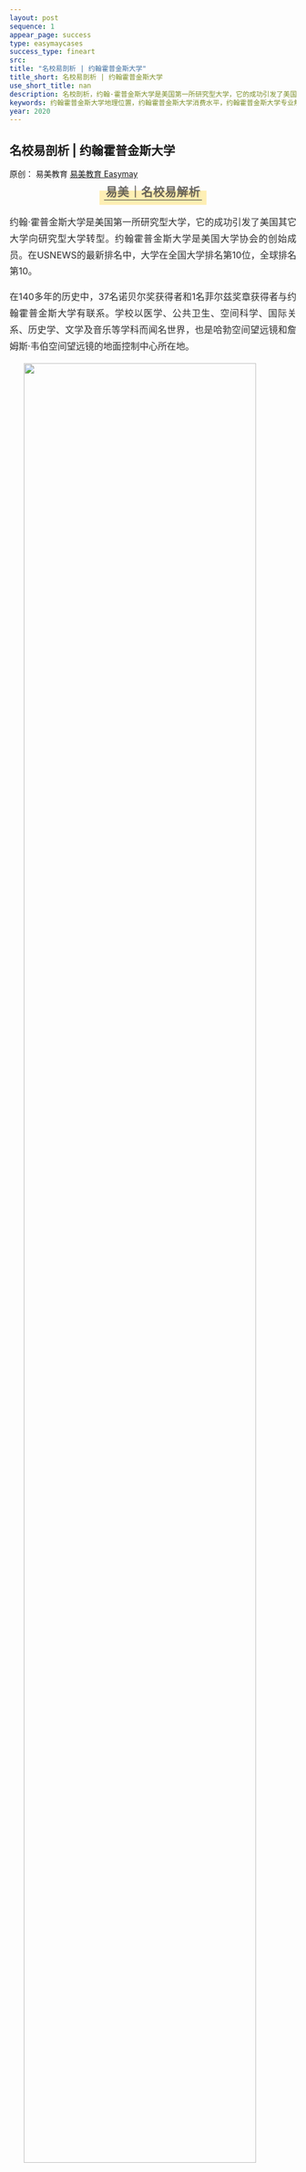 ```yaml
--- 
layout: post 
sequence: 1
appear_page: success 
type: easymaycases
success_type: fineart
src: 
title: "名校易剖析 | 约翰霍普金斯大学" 
title_short: 名校易剖析 | 约翰霍普金斯大学
use_short_title: nan 
description: 名校剖析，约翰·霍普金斯大学是美国第一所研究型大学，它的成功引发了美国其它大学向研究型大学转型。约翰霍普金斯大学是美国大学协会的创始成员。约翰霍普金斯大学地理位置，约翰霍普金斯大学消费水平，约翰霍普金斯大学专业解析，约翰霍普金斯大学，约翰霍普金斯大学课程，约翰霍普金斯大学录取率，JHU。
keywords: 约翰霍普金斯大学地理位置，约翰霍普金斯大学消费水平，约翰霍普金斯大学专业解析，约翰霍普金斯大学，约翰霍普金斯大学课程，约翰霍普金斯大学录取率，JHU，John Hopkins University，名校，留学，美国留学，研究生申请，本科申请，美国研究生申请
year: 2020 
---
```


<body id="activity-detail" class="zh_CN mm_appmsg  appmsg_skin_default appmsg_style_default ">

<div id="js_article" class="rich_media">
    <div id="js_top_ad_area" class="top_banner"></div>
        <div class="rich_media_inner">
            <div id="page-content" class="rich_media_area_primary">
                <div class="rich_media_area_primary_inner">
                    <div id="img-content">
<!--Start 这里 <h2> Tag之间更换案例标题-->
<h2 class="rich_media_title" id="activity-name">
名校易剖析 | 约翰霍普金斯大学
</h2>
<!--End-->

<div id="meta_content" class="rich_media_meta_list">
    <span id="copyright_logo" class="rich_media_meta rich_media_meta_text meta_tag_text">原创：</span>
    <span class="rich_media_meta rich_media_meta_text">易美教育</span>
    <span class="rich_media_meta rich_media_meta_nickname" id="profileBt">
    <a href="https://easymayus.com/index.html" >易美教育 Easymay </a>

<div class="rich_media_content " id="js_content">
    <div class="RichContent-inner">
    <span class="RichText ztext CopyrightRichText-richText" itemprop="text">

<img data-ratio="0.2981481" data-w="1080" data-src="https://easymayusweb2.oss-ap-northeast-1.aliyuncs.com/article_pics/037-1.webp/easymay_jpg" style="vertical-align: middle;max-width: 100%;box-sizing: border-box;" data-type="jpeg"  />

<p></p>
<section style="text-align: center;margin: 20px 0% 10px;box-sizing: border-box;" >
<section style="display: inline-block;min-width: 10%;max-width: 100%;vertical-align: top;padding: 0px 8px 8px;background-color: rgba(255, 205, 10, 0.3);box-sizing: border-box;">
<section style="margin: -10px 0% 0px;box-sizing: border-box;" >
<section style="padding: 3px;display: inline-block;border-bottom: 1px solid rgb(62, 62, 62);line-height: 1;letter-spacing: 0.8px;font-size: 20px;color: rgba(62, 62, 62, 0.79);text-shadow: rgba(213, 182, 123, 0.24) 2px 2px;box-sizing: border-box;">
<p style="margin: 0px;padding: 0px;box-sizing: border-box;"><strong style="box-sizing: border-box;">易美｜名校易解析</strong></p>
</section></section></section></section>
<p></p>
<div style="text-align: justify;font-size: 16px;color: rgb(46, 46, 46);line-height: 1.8;box-sizing: border-box;">
<!--start 这里开始编写名校 brief introduction-->
<p>约翰·霍普金斯大学是美国第一所研究型大学，它的成功引发了美国其它大学向研究型大学转型。约翰霍普金斯大学是美国大学协会的创始成员。在USNEWS的最新排名中，大学在全国大学排名第10位，全球排名第10。</p>
<p></p>
<p>在140多年的历史中，37名诺贝尔奖获得者和1名菲尔兹奖章获得者与约翰霍普金斯大学有联系。学校以医学、公共卫生、空间科学、国际关系、历史学、文学及音乐等学科而闻名世界，也是哈勃空间望远镜和詹姆斯·韦伯空间望远镜的地面控制中心所在地。</p>
<p></p>
<!--END-->
</div>

<!--start 这里更换名校图片地址-->
<img style="display: block;margin-left: auto;margin-right: auto;width: 90%;" src="https://mmbiz.qpic.cn/mmbiz_jpg/p5eb0v2urX5bFb6JOaTsuWial5ec5QPbn0BIKIBFjmtqLJGJiatFaibGxfSQUXN8iaMB8Q3hgLM17jxGqS8xYM6pXw/640?wx_fmt=jpeg&wxfrom=5&wx_lazy=1&wx_co=1"/>
<!--END-->

<p></p>


<section style="text-align: center;margin: 20px 0% 10px;box-sizing: border-box;" >
    <section style="display: inline-block;min-width: 10%;max-width: 100%;vertical-align: top;padding: 0px 8px 8px;background-color: rgba(255, 205, 10, 0.3);box-sizing: border-box;">
        <section style="margin: -10px 0% 0px;box-sizing: border-box;" >
            <section style="padding: 3px;display: inline-block;border-bottom: 1px solid rgb(62, 62, 62);line-height: 1;letter-spacing: 0.8px;font-size: 20px;color: rgba(62, 62, 62, 0.79);text-shadow: rgba(213, 182, 123, 0.24) 2px 2px;box-sizing: border-box;">
<!--start 这里更改地理位置 section title--><p style="margin: 0px;padding: 0px;box-sizing: border-box;"><strong style="box-sizing: border-box;">学术小镇 环境优美</strong></p>
</section></section></section></section>

<section class="" style="box-sizing: border-box;" >
<section class="" style="margin: 20px 0% 10px;box-sizing: border-box;">
<section class="" style="display: inline-block;width: 100%;vertical-align: top;border-style: solid;border-width: 1px;border-radius: 0px;border-color: rgb(62, 62, 62);padding: 10px 10px 0px;box-sizing: border-box;">
<section class="" style="box-sizing: border-box;" >
<section class="" style="margin: 10px 0% 10px;transform: translate3d(1px, 0px, 0px);-webkit-transform: translate3d(1px, 0px, 0px);-moz-transform: translate3d(1px, 0px, 0px);-o-transform: translate3d(1px, 0px, 0px);box-sizing: border-box;">
<section class="" style="display: inline-block;vertical-align: top;width: 0px;border-width: 5px;border-style: solid;border-color: transparent rgb(126, 126, 126) rgb(126, 126, 126) transparent;box-sizing: border-box;">
</section>
<!--start 这里开始编写名校地理位置介绍 Section-->
<div style="text-align: justify;font-size: 16px;color: rgb(46, 46, 46);line-height: 1.8;box-sizing: border-box;">
<p><span style="color: rgba(196, 161, 65, 0.95);box-sizing: border-box;">❒&nbsp;</span> JHU由分布在马里兰州巴尔的摩的几个校区组成，分别为霍姆伍德校区（教育学院，艺术与科学学院，工程学院），东巴尔的摩（护理学院，医学院，公共卫生学院），巴尔的摩市中心（音乐学院，商学院），华盛顿特区（高级国际研究学院）和马里兰州劳雷尔（应用物理实验室）。</p>
<p></p>
<p><span style="color: rgba(196, 161, 65, 0.95);box-sizing: border-box;">❒&nbsp;</span> 霍姆伍德校区是大学最古老的校区。校园位于巴尔的摩市的北部，地处集小镇魅力与大都市活力于一身的查尔斯区。从该地坐火车去华盛顿特区只需1小时，去纽约不到3小时，步行可达附近众多名胜古迹。</p>
<p></p>
<p><span style="color: rgba(196, 161, 65, 0.95);box-sizing: border-box;">❒&nbsp;</span> 整个校园占地面积140英亩，四处古树环抱，绿草如茵。校内建筑以19世纪典型学院派风格的红砖建筑为主。校园里四通八达的小路把各幢大楼连成一片，宁静安谧，人文气息浓郁，素有巴尔的摩“精神首府”的雅称。</p>
<p></p>
<p><span style="color: rgba(196, 161, 65, 0.95);box-sizing: border-box;">❒&nbsp;</span> 一年级和二年级本科生通常需要住校。新生住宿以新生四人为中心。大多数大三学生和研究生搬进附近的公寓或排屋。所有的公寓都位于查尔斯村，距离Homewood校区仅一个街区。45%的学生住在校外，55％的学生住在校园里。</p>
</div>
<!--END-->
</section></section></section></section></section>

<p></p>

<section style="text-align: center;margin: 20px 0% 10px;box-sizing: border-box;" >
    <section style="display: inline-block;min-width: 10%;max-width: 100%;vertical-align: top;padding: 0px 8px 8px;background-color: rgba(255, 205, 10, 0.3);box-sizing: border-box;">
        <section style="margin: -10px 0% 0px;box-sizing: border-box;" >
            <section style="padding: 3px;display: inline-block;border-bottom: 1px solid rgb(62, 62, 62);line-height: 1;letter-spacing: 0.8px;font-size: 20px;color: rgba(62, 62, 62, 0.79);text-shadow: rgba(213, 182, 123, 0.24) 2px 2px;box-sizing: border-box;">
    <!--start 这里开始更改名校费用 Section Title--><p style="margin: 0px;padding: 0px;box-sizing: border-box;"><strong style="box-sizing: border-box;">适中的消费水平</strong></p>
</section></section></section></section>

<section class="" style="box-sizing: border-box;" >
<section class="" style="margin: 20px 0% 10px;box-sizing: border-box;">
<section class="" style="display: inline-block;width: 100%;vertical-align: top;border-style: solid;border-width: 1px;border-radius: 0px;border-color: rgb(62, 62, 62);padding: 10px 10px 0px;box-sizing: border-box;">
<section class="" style="box-sizing: border-box;" >
<section class="" style="margin: 10px 0% 10px;transform: translate3d(1px, 0px, 0px);-webkit-transform: translate3d(1px, 0px, 0px);-moz-transform: translate3d(1px, 0px, 0px);-o-transform: translate3d(1px, 0px, 0px);box-sizing: border-box;">
<section class="" style="display: inline-block;vertical-align: top;width: 0px;border-width: 5px;border-style: solid;border-color: transparent rgb(126, 126, 126) rgb(126, 126, 126) transparent;box-sizing: border-box;">
</section>
<div style="text-align: justify;font-size: 16px;color: rgb(46, 46, 46);line-height: 1.8;box-sizing: border-box;">
<!--start 这里开始编写名校费用介绍 Section-->
<p><span style="color: rgba(196, 161, 65, 0.95);box-sizing: border-box;">❒&nbsp;</span> 据美国新闻数据显示，约翰霍普金斯大学比许多私立大学贵，2017-2018学年的学费和费用为52,170美元。食宿费为15,410美元。然而，该大学满足了申请人100％的经济需求。</p>
<p><span style="color: rgba(196, 161, 65, 0.95);box-sizing: border-box;">❒&nbsp;</span> 约翰霍普金斯大学提供奖学金包括Hodson Trust奖学金，该奖学金授予那些在学业和个人方面都表现出色的新生; Charles R. Westgate工程奖学金等。</p>
</div>
<!--END-->
</section></section></section></section></section>
<p></p>

<section style="text-align: center;margin: 20px 0% 10px;box-sizing: border-box;" >
    <section style="display: inline-block;min-width: 10%;max-width: 100%;vertical-align: top;padding: 0px 8px 8px;background-color: rgba(255, 205, 10, 0.3);box-sizing: border-box;">
        <section style="margin: -10px 0% 0px;box-sizing: border-box;" >
            <section style="padding: 3px;display: inline-block;border-bottom: 1px solid rgb(62, 62, 62);line-height: 1;letter-spacing: 0.8px;font-size: 20px;color: rgba(62, 62, 62, 0.79);text-shadow: rgba(213, 182, 123, 0.24) 2px 2px;box-sizing: border-box;">
    <!--start 这里开始更改名校热门专业 Section Title--><p style="margin: 0px;padding: 0px;box-sizing: border-box;"><strong style="box-sizing: border-box;">热门专业</strong></p>
</section></section></section></section>

<section class="" style="box-sizing: border-box;" >
<section class="" style="margin: 20px 0% 10px;box-sizing: border-box;">
<section class="" style="display: inline-block;width: 100%;vertical-align: top;border-style: solid;border-width: 1px;border-radius: 0px;border-color: rgb(62, 62, 62);padding: 10px 10px 0px;box-sizing: border-box;">
<section class="" style="box-sizing: border-box;" >
<section class="" style="margin: 10px 0% 10px;transform: translate3d(1px, 0px, 0px);-webkit-transform: translate3d(1px, 0px, 0px);-moz-transform: translate3d(1px, 0px, 0px);-o-transform: translate3d(1px, 0px, 0px);box-sizing: border-box;">
<section class="" style="display: inline-block;vertical-align: top;width: 0px;border-width: 5px;border-style: solid;border-color: transparent rgb(126, 126, 126) rgb(126, 126, 126) transparent;box-sizing: border-box;">
</section>
<div style="text-align: justify;font-size: 16px;color: rgb(46, 46, 46);line-height: 1.8;box-sizing: border-box;">
<!--start 这里开始编写名校热门专业介绍 Section-->
<p style="text-align: center"><span style="color: rgba(196, 161, 65, 0.95);box-sizing: border-box;">❒&nbsp;</span><b>Public Health 公共卫生</b></p>
<p></p>
<p>公共卫生硕士课程目的是使学生成为领先的公共卫生专业人员，能够通过多学科，循证方法解决当前的全球健康问题。</p>
<p></p>
<p>在该计划期间，学生与在世界各地以教学，实践和正在进行的研究而闻名的公共卫生教员进行互动。在这种多样化和协作的学习环境中，学生可以从课程中学到很多东西。</p>
<p></p>
<p><b>课程时长：</b></p>
<p>课程全日制课程为期11个月，五个8周的学期允许学生在这段时间内完成80学分，并迅速获得MPH学位。大多数课程都在东巴尔的摩校区内完成。</p>
<p></p>
<p><b>课程设置：</b></p>
<p>可以选择12种concentration中的一种，如：</p>
<p>老龄化与公共卫生</p>
<p>儿童和青少年健康</p>
<p>食物，营养和健康</p>
<p>食品系统与公共卫生</p>
<p>全球环境可持续性与健康</p>
<p>危机与人道主义援助中的健康</p>
<p>健康领导与管理</p>
<p></p>
<p><b>申请要求：</b></p>
<p>具体请咨询易美君</p>
<p></p>
<p style="text-align: center"><span style="color: rgba(196, 161, 65, 0.95);box-sizing: border-box;">❒&nbsp;</span><b>Biomedical Engineering 生物工程</b></p>
<p></p>
<p><b>B.S. in Biomedical Engineering</b></p>
<p></p>
<p>约翰霍普金斯大学的生物医学工程本科课程被广泛认为是世界上最好的项目之一。研究 计算生物学，生物信息学和成像科学; 传感器，微系统和仪器; 和细胞和组织工程和生物材料。他们还直接与医学院的临床医生合作，为当今最紧迫的医疗挑战提供解决方案。</p>
<p></p>
<p><b>M.S. in Biomedical Engineering</b></p>
<p></p>
<p>硕士学位课程帮助学生获得传统工程学科的理论指导，接触专业的生物医学工程专题，并有机会参与监督研究项目。</p>
<p></p>
<p><b>申请要求：</b></p>
<p>大学成绩单，托福成绩，GRE，推荐信，个人陈述，简历</p>
<p></p>
<p><b>课程设置：</b></p>
<p>除了通常需要两年时间才能完成的论文课程外，学生还可以选择通过以下重点领域之一在一年内完成MSE学位：</p>
<p>生物医学数据科学</p>
<p>生物医学成像和仪器</p>
<p>计算医学</p>
<p>基因组学和系统生物学</p>
<p>神经工程</p>
<p>再生与免疫工程</p>
<p></p>
<p><b>Dual BS/MSE degree program</b></p>
<p></p>
<p>JHU还提供本硕连读的program，双BS / MSE学位课程能够让学生第四年结束时完成这两个学位，并有机会在可选的第五年期间寻求额外的研究论文。这个加速的时间表旨在最大限度地提高学生的培训潜力，使我们的毕业生在工业职业或进入医学院和博士课程中更具竞争力。</p>
<p></p>
<p><b>资格和申请：</b></p>
<p>未来和现在的本科学生都可以申请双BS / MSE学位课程。</p>
<p></p>
<p><b>申请要求（本科）</b></p>
<p>1. 入读24科或以上的科学和/或数学AP学分</p>
<p>2. GPA：3.3或更高</p>
<p>3. 目前对该计划感兴趣的BME本科生如果在第三年的4月份保持GPA为3.3或更高，并且有望在四年内完成两个学位的要求，则可以保证入学。</p>
<p></p>
<p style="text-align: center"><span style="color: rgba(196, 161, 65, 0.95);box-sizing: border-box;">❒&nbsp;</span><b>Master of Arts in International Economics and Finance</b></p>
<p></p>
<p><b>学院介绍：</b></p>
<p>JHU的国际研究学院（SAIS）连年被《外交政策》杂志评为全美排名第一的国际关系研究生院，与哈佛大学肯尼迪政府学院齐名。六十多年来，学校培养的学生总数已达 16000 名，其中大使超过140名，服务于全世界130多个国家和地区，影响力震慑全球。</p>
<p></p>
<p><b>专业介绍：</b></p>
<p>MIEF学位被认可为STEM专业，帮助学生了解先进的经济理论，掌握专业的数量经济学和计量经济学技能，并评估广泛的国际经济和金融方案。</p>
<p></p>
<p><b>课程时长：</b></p>
<p>为期11个月，Full-time。全日制。</p>
<p></p>
<p><b>就业前景：</b></p>
<p>可以在公营、私营、非盈利组织、政府等地方工作，优秀的毕业生进入了花旗银行、四大、国有银行、联合国等组织工作。</p>
<p></p>
<p style="text-align: center"><span style="color: rgba(196, 161, 65, 0.95);box-sizing: border-box;">❒&nbsp;</span><b>Master's of Science in Finance</b></p>
<p></p>
<p>MSF计划培养管理人员和专家，以实现良好的公司治理实践。 JHU拥有金融领域的世界级教师和经验丰富的从业者。</p>
<p></p>
<p><b>课程特点：</b></p>
<p>金融课程的一个重要部分专门用于CFA协会的候选知识体系，让学生参加CFA考试。同时，在公司财务和估值，公司治理，证券分析和投资方面具有强大的理论和实践基础。</p>
<p></p>
<p><b>就业前景：</b></p>
<p>课程的职业发展团队帮助学生建立专业技能和能力。毕业生在以下雇主中获得财务和会计，综合管理，运营和物流职位：</p>
<p>美国银行/美林证券</p>
<p>中国银行</p>
<p>花旗银行</p>
<p>中信证券</p>
<p>德勤</p>
<p>新加坡开发银行（DBS）</p>
<p>Discover Financial ServicesIBM</p>
<p>摩根大通</p>
<p>PNC金融服务</p>
<p>Prudential</p>
<p>世界银行</p>
<p></p>
<p><b>课程时间：</b></p>
<p>36学分，1年（全日制）/ 2年（兼读制）</p>
<p></p>
<p style="text-align: center"><span style="color: rgba(196, 161, 65, 0.95);box-sizing: border-box;">❒&nbsp;</span><b>M.S. in Information System</b></p>
<p></p>
<p>信息系统硕士学位是STEM专业。旨在利用信息技术改善决策制定并提高组织效率，获得战略优势。</p>
<p></p>
<p><b>课程特色：</b></p>
<p>为学生提供在业务，技术和人力元素的交互区域的沉浸式学习体验。利用信息技术改进决策，提高企业或组织效率。管理复杂的信息系统及业务。</p>
<p></p>
<p><b>就业前景：</b></p>
<p>根据美国劳动统计局的数据，美国境内计算机和信息系统管理人员的需求预计到2022年将增长15％。JHU的MSIS的毕业生已经在为私营工业和信息技术方面提供咨询或工作 包括：亚马逊网络服务、普华永道（PwC）、IBM、微软、美国教育部、美国国务院等</p>
<p></p>
<p><b>课程设置：</b></p>
<p>这个36学分的课程包括以下课程。 课程顺序和特定选修课的可用性可能会有所不同。</p>
<p></p>
<p><b>申请要求：</b></p>
<p>截止日期 1月，具体请咨询易美君</p>
</div>
<!--END-->
</section></section></section></section></section>
<p></p>

<section style="text-align: center;margin: 20px 0% 10px;box-sizing: border-box;" >
    <section style="display: inline-block;min-width: 10%;max-width: 100%;vertical-align: top;padding: 0px 8px 8px;background-color: rgba(255, 205, 10, 0.3);box-sizing: border-box;">
        <section style="margin: -10px 0% 0px;box-sizing: border-box;" >
            <section style="padding: 3px;display: inline-block;border-bottom: 1px solid rgb(62, 62, 62);line-height: 1;letter-spacing: 0.8px;font-size: 20px;color: rgba(62, 62, 62, 0.79);text-shadow: rgba(213, 182, 123, 0.24) 2px 2px;box-sizing: border-box;">
    <!--start 这里开始更改名校费用 Section Title--><p style="margin: 0px;padding: 0px;box-sizing: border-box;"><strong style="box-sizing: border-box;">往年录取率</strong></p>
</section></section></section></section>

<section class="" style="box-sizing: border-box;" >
<section class="" style="margin: 20px 0% 10px;box-sizing: border-box;">
<section class="" style="display: inline-block;width: 100%;vertical-align: top;border-style: solid;border-width: 1px;border-radius: 0px;border-color: rgb(62, 62, 62);padding: 10px 10px 0px;box-sizing: border-box;">
<section class="" style="box-sizing: border-box;" >
<section class="" style="margin: 10px 0% 10px;transform: translate3d(1px, 0px, 0px);-webkit-transform: translate3d(1px, 0px, 0px);-moz-transform: translate3d(1px, 0px, 0px);-o-transform: translate3d(1px, 0px, 0px);box-sizing: border-box;">
<section class="" style="display: inline-block;vertical-align: top;width: 0px;border-width: 5px;border-style: solid;border-color: transparent rgb(126, 126, 126) rgb(126, 126, 126) transparent;box-sizing: border-box;">
</section>
<div style="text-align: justify;font-size: 16px;color: rgb(46, 46, 46);line-height: 1.8;box-sizing: border-box;">
<!--start 这里开始编写名校费用介绍 Section-->
<p>该大学的本科课程具有高度选择性：2018年，招生办公室接受了其27,091名RD申请者中的8.4％,SAT综合成绩范围为1440-1560, 入学新生的平均GPA为3.88。随着时间的推移，JHU的申请量稳步上升。ED申请者是JHU的优先考虑，因为他们希望JHU是申请者的首选。</p>
</div>
<!--END-->
</section></section></section></section></section>

<p></p>
<hr>

<!--整篇推文End这里，以下的不用改动-->
<p></p>
<p></p>
<div style="text-align: center;font-size:16px;">
<p><b>关于录取要求，专业不同，</b></p>
<p ></p>
<p><b>录取要求跟截止日期就会有所不同，</b></p>
<p></p>
<p><b>想要了解的同学请点击易美君进行免费咨询。</b></p>
<p></p>
</div>

<img data-ratio="0.2231481" data-w="1080" data-src="https://easymayusweb2.oss-ap-northeast-1.aliyuncs.com/article_pics/%E6%98%93%E7%BE%8E%E5%90%9B%E5%BE%AE%E4%BF%A1.webp.jpg" style="vertical-align: middle;max-width: 100%;box-sizing: border-box;" data-type="jpeg"  />

<p></p>
<p></p>
<section style="margin: 0px 0%;text-align: center;box-sizing: border-box;" >
<section style="display: inline-block;vertical-align: top;box-sizing: border-box;">
<section style="background-color: rgb(213, 182, 123);color: rgb(255, 255, 255);font-size: 20px;padding-left: 5px;padding-right: 5px;margin-bottom: 4px;box-sizing: border-box;">
<strong style="box-sizing: border-box;">2019年易美招生官线下巡回讲座</strong>
</section>
<section style="border-top: 2px dotted rgb(105, 115, 117);width: 100%;box-sizing: border-box;line-height: 0;">
<section style="line-height: 0;width: 0px;"><svg viewbox="0 0 1 1" style="vertical-align:top;"></svg>
</section></section></section></section>
<section style="margin: 10px 0%;text-align: center;box-sizing: border-box;" >
<section style="display: inline-block;width: 100%;vertical-align: middle;background-color: rgba(213, 182, 123, 0.34);padding: 5px;height: auto;align-self: center;border-width: 0px;box-sizing: border-box;">
<section style="box-sizing: border-box;" >
<section style="display: inline-block;width: 100%;vertical-align: top;padding: 5px;border-style: dashed;border-width: 2px;border-radius: 0px;border-color: rgba(213, 182, 123, 0.34);background-color: rgba(212, 182, 123, 0.34);box-sizing: border-box;">
<section style="box-sizing: border-box;" >
<section style="display: inline-block;width: 100%;vertical-align: top;background-color: rgba(213, 182, 123, 0.34);padding: 10px;box-sizing: border-box;">
<section style="text-align: justify;font-size: 16px;color: rgb(46, 46, 46);line-height: 1.8;box-sizing: border-box;">
<p style="white-space: normal;margin: 0px;padding: 0px;box-sizing: border-box;">2018年与2019年，易美教育已成功举办了数十场线上招生官讲座活动，受到广大学生和家长的一致好评，令名校申请者受益良多。</p><p style="white-space: normal;margin: 0px;padding: 0px;box-sizing: border-box;"><br style="box-sizing: border-box;"  /></p>
<p style="white-space: normal;margin: 0px;padding: 0px;box-sizing: border-box;"><strong style="box-sizing: border-box;">2019年9月-10月，易美教育为了满足学生对于申请经验分享和行业专家指导的迫切需求，携手藤校招生官走进十二所高校，举办了为期一个月的“易讲坛”线下巡回讲座，同学们的反馈非常热烈，感谢易美带来如此精彩的讲座以及招生官和易美顾问毫无保留的经验分享。</strong></p>
</section></section></section></section></section></section></section>

<div style="display: block; margin-left: auto; margin-right: auto; width: 50%;">
<img data-ratio="0.5657895" data-w="380" data-src="https://easymayusweb2.oss-ap-northeast-1.aliyuncs.com/article_pics/%E6%98%93%E7%BE%8E%E6%95%99%E8%82%B2-%E7%BA%BF%E4%B8%8B%E8%AE%B2%E5%BA%A7.gif" style="text-align: middle; margin: 0px;" data-type="gif"/>
</div>

<p></p>
<p></p>
<section style="text-align: left;padding: 0px;font-size: 16px;line-height: 2;box-sizing: border-box;">
<p style="text-align: center;margin: 0px;padding: 0px;box-sizing: border-box;"><strong style="box-sizing: border-box;">扫描下方二维码,获取最新名校资讯</strong></p>
</section>
<p></p>
<p></p>
<section style="box-sizing: border-box;"><p style="white-space: normal;margin: 0px;padding: 0px;box-sizing: border-box;"><br style="box-sizing: border-box;"  /></p>
</section>
<section style="text-align: center;margin-top: 10px;margin-bottom: 10px;box-sizing: border-box;" >
<section style="max-width: 100%;vertical-align: middle;display: inline-block;line-height: 0;box-sizing: border-box;">
<img data-ratio="0.2648148" data-w="1080" data-src="https://easymayusweb2.oss-ap-northeast-1.aliyuncs.com/article_pics/%E6%89%AB%E7%A0%81.webp/easymay_jpg" style="vertical-align: middle;max-width: 100%;box-sizing: border-box;" data-type="png"  />
</section></section>

<p></p>
<a href="https://easymayus.com/articles/cases_6.html"><img data-ratio="0.2731481" data-w="1080" data-src="https://easymayusweb2.oss-ap-northeast-1.aliyuncs.com/article_pics/%E6%98%93%E7%BE%8E%E5%A4%A7%E4%BA%8B%E8%AE%B01.webp.jpg" style="vertical-align: middle;max-width: 100%;box-sizing: border-box;margin: 0px;" data-type="jpeg"/></a>
<p></p>
<a href="https://easymayus.com/articles/cases_2.html"><img data-ratio="0.2731481" data-w="1080" data-src="https://easymayusweb2.oss-ap-northeast-1.aliyuncs.com/article_pics/%E6%98%93%E7%BE%8E%E5%A4%A7%E4%BA%8B%E8%AE%B02.webp.jpg" style="vertical-align: middle;max-width: 100%;box-sizing: border-box;margin: 0px;" data-type="jpeg"/></a>
<p></p>
<a href="https://mp.weixin.qq.com/s?__biz=MzIzNDUwODI0MQ==&mid=2247487440&idx=1&sn=d1ba1c795ddbafe9d6477b14ffe41138&scene=21#wechat_redirect"><img data-ratio="0.2731481" data-w="1080" data-src="https://easymayusweb2.oss-ap-northeast-1.aliyuncs.com/article_pics/%E6%98%93%E7%BE%8E%E5%A4%A7%E4%BA%8B%E8%AE%B03.webp.jpg" style="vertical-align: middle;max-width: 100%;box-sizing: border-box;margin: 0px;" data-type="jpeg"  /></a>
<p></p>
<a href="https://easymayus.com/articles/cases_8.html"><img data-ratio="0.2731481" data-w="1080" data-src="http://easymayusweb2.oss-ap-northeast-1.aliyuncs.com/article_pics/%E6%98%93%E7%BE%8E%E5%A4%A7%E4%BA%8B%E8%AE%B04.webp.jpg" style="vertical-align: middle;max-width: 100%;box-sizing: border-box;margin: 0px;" data-type="jpeg"  /></a>
<p></p>
<a href="https://mp.weixin.qq.com/s?__biz=MzIzNDUwODI0MQ==&mid=2247491979&idx=1&sn=b99aee05ea79d11ca7989b9fea0aacc3&scene=21#wechat_redirect"><img data-ratio="0.2731481" data-w="1080" data-src="https://easymayusweb2.oss-ap-northeast-1.aliyuncs.com/article_pics/%E6%98%93%E7%BE%8E%E5%A4%A7%E4%BA%8B%E8%AE%B05.webp.jpg" style="vertical-align: middle;max-width: 100%;box-sizing: border-box;margin: 0px;" data-type="jpeg"  /></a>
<p></p>
<a href="https://mp.weixin.qq.com/s?__biz=MzIzNDUwODI0MQ==&mid=2247497655&idx=1&sn=db9045300924d18b7f498b727c9389fe&scene=21#wechat_redirect"><img data-ratio="0.2731481" data-w="1080" data-src="https://easymayusweb2.oss-ap-northeast-1.aliyuncs.com/article_pics/%E6%98%93%E7%BE%8E%E5%A4%A7%E4%BA%8B%E8%AE%B06.webp.jpg" style="vertical-align: middle;max-width: 100%;box-sizing: border-box;margin: 0px;" data-type="jpeg"  /></a>
<p></p>
<a href="https://easymayus.com/articles/cases_37.html"><img data-ratio="0.2729167" data-w="960" data-src="https://easymayusweb2.oss-ap-northeast-1.aliyuncs.com/article_pics/%E6%98%93%E7%BE%8E%E5%A4%A7%E4%BA%8B%E8%AE%B07.webp/easymay_jpg" style="vertical-align: middle;max-width: 100%;box-sizing: border-box;margin: 0px;" data-type="jpeg"  /></a>
<p></p>
<a href="https://mp.weixin.qq.com/s?__biz=MzIzNDUwODI0MQ==&mid=2247503146&idx=3&sn=3bef45a2acdfb595004be0893fe5b459&chksm=e8f7d794df805e8234782fb3ab252adad36f7b7e5ee3e871980d52488fa6f5b26adb4fcc0255&token=1048356861&lang=zh_CN&scene=21#wechat_redirect"><img data-ratio="0.2731481" data-w="1080" data-src="https://easymayusweb2.oss-ap-northeast-1.aliyuncs.com/article_pics/%E6%98%93%E7%BE%8E%E5%A4%A7%E4%BA%8B%E8%AE%B08.webp/easymay_jpg" style="vertical-align: middle;max-width: 100%;box-sizing: border-box;margin: 0px;" data-type="png"  /></a>
<p></p>
<a href="https://easymayus.com/articles/cases_292.html"><img data-ratio="0.2736111" data-w="720" data-src="https://easymayusweb2.oss-ap-northeast-1.aliyuncs.com/article_pics/%E6%98%93%E7%BE%8E%E5%A4%A7%E4%BA%8B%E8%AE%B09.webp.jpg" style="vertical-align: middle;max-width: 100%;box-sizing: border-box;margin: 0px;" data-type="jpeg"  /></a>
